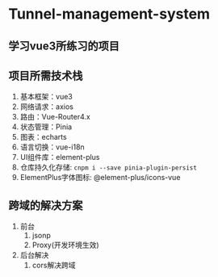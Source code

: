 # Tunnel-management-system

## 学习vue3所练习的项目

## 项目所需技术栈

1. 基本框架：vue3
2. 网络请求：axios
3. 路由：Vue-Router4.x
4. 状态管理：Pinia
5. 图表：echarts
6. 语言切换：vue-i18n
7. UI组件库：element-plus
8. 仓库持久化存储: `cnpm i --save pinia-plugin-persist`
9. ElementPlus字体图标: @element-plus/icons-vue

## 跨域的解决方案

1. 前台
    1. jsonp
    2. Proxy(开发环境生效)
2. 后台解决
    1. cors解决跨域
